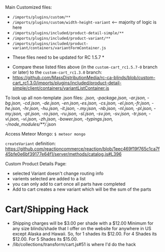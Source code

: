 Main Customized files:
- `/imports/plugins/custom/**`
 - `/imports/plugins/custom/width-height-variant`  <-- majority of logic is here
- `/imports/plugins/included/product-detail-simple/**`
- `/imports/plugins/included/product-variant/**`
 - `/imports/plugins/included/product-variant/containers/variantFormContainer.js `

 * These files need to be updated for RC 1.5.7 *
 - Compare these listed files above (in the `custom-cart_rc1.5.7-0` branch or later) to the `custom-cart_rc1.3.0` branch:
  - https://github.com/MassDistributionMedia/rc-ca-blinds/blob/custom-cart_rc1.3.0/imports/plugins/included/product-detail-simple/client/containers/variantListContainer.js


To look up all non-template .json files:
*.json, -package.json, -ar.json, -bg.json, -cd.json, -de.json, -en.json,-es.json, -cs.json, -el.json,-fr.json, -he.json, -hr.json, -hu.json, -it.json, -.my.json, -nb.json, -nl.json, -pl.json, -my.json, -pt.json, -ro.json, -ru.json, -sl.json, -sv.jon, -sv.json, -tr.json, -vi.json, -vi.json, -zh.json, -bower.json, -typings.json, -/node_modules/**/*.json


Access Meteor Mongo:
`$ meteor mongo`


`createVariant` definition:
https://github.com/reactioncommerce/reaction/blob/1eec469f19f765c1ca7f45bfe0e6bf39177e64f1/server/methods/catalog.js#L396


Custom Product Details Page:
- selected Variant doesn't change routing info
- varients selected are added to a list
- you can only add to cart once all parts have completed
- Add to cart creates a new variant which will be the sum of the parts


# Cart/Shipping Hack
- Shipping charges will be $3.00 per shade with a $12.00 Minimum for any size blinds/shade that I offer on the website for anywhere in US except Alaska and Hawaii.
So, for 1 shades its $12.00.  For 4 Shades its $12.00.  For 5 Shades its $15.00.
- /lib/collections/transform/cart.js#51 is where I'd do the hack
